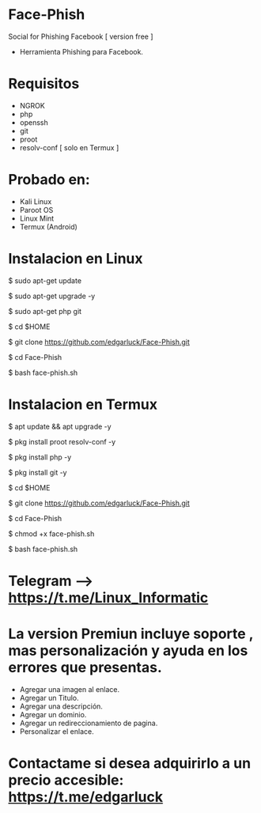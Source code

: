 # Face-Phish
Social for Phishing Facebook [ version free ]

* Herramienta Phishing para Facebook.

# Requisitos 

* NGROK
* php
* openssh
* git
* proot
* resolv-conf [ solo en Termux ]

# Probado en:

* Kali Linux
* Paroot OS
* Linux Mint
* Termux (Android)

# Instalacion en Linux

$ sudo apt-get update

$ sudo apt-get upgrade -y

$ sudo apt-get php git 

$ cd $HOME

$ git clone https://github.com/edgarluck/Face-Phish.git

$ cd Face-Phish

$ bash face-phish.sh

# Instalacion en Termux

$ apt update && apt upgrade -y

$ pkg install proot resolv-conf -y

$ pkg install php -y

$ pkg install git -y

$ cd $HOME

$ git clone https://github.com/edgarluck/Face-Phish.git

$ cd Face-Phish

$ chmod +x face-phish.sh

$ bash face-phish.sh

# Telegram --> https://t.me/Linux_Informatic

# La version Premiun incluye soporte , mas personalización y ayuda en los errores que presentas.
 
* Agregar una imagen al enlace.
* Agregar un Titulo.
* Agregar una descripción.
* Agregar un dominio.
* Agregar un redireccionamiento de pagina.
* Personalizar el enlace.

# Contactame si desea adquirirlo a un precio accesible: https://t.me/edgarluck
